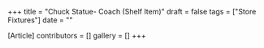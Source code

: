 +++
title = "Chuck Statue- Coach (Shelf Item)"
draft = false
tags = ["Store Fixtures"]
date = ""

[Article]
contributors = []
gallery = []
+++